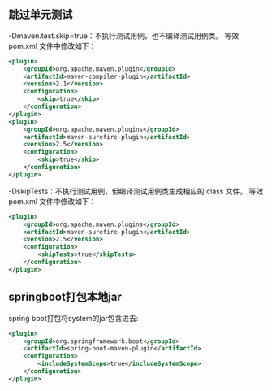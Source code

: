 ## 跳过单元测试

-Dmaven.test.skip=true：不执行测试用例，也不编译测试用例类。
等效 pom.xml 文件中修改如下：

```xml
<plugin>
    <groupId>org.apache.maven.plugin</groupId>
    <artifactId>maven-compiler-plugin</artifactId>
    <version>2.1</version>
    <configuration>
        <skip>true</skip>
    </configuration>
</plugin>
<plugin>
    <groupId>org.apache.maven.plugins</groupId>
    <artifactId>maven-surefire-plugin</artifactId>
    <version>2.5</version>
    <configuration>
        <skip>true</skip>
    </configuration>
</plugin>
```

-DskipTests：不执行测试用例，但编译测试用例类生成相应的 class 文件。
等效 pom.xml 文件中修改如下：

```xml
<plugin>
    <groupId>org.apache.maven.plugins</groupId>
    <artifactId>maven-surefire-plugin</artifactId>
    <version>2.5</version>
    <configuration>
        <skipTests>true</skipTests>
    </configuration>
</plugin>
```

## springboot打包本地jar

spring boot打包将<scope>system</scope>的jar包含进去:
```xml
<plugin>
    <groupId>org.springframework.boot</groupId>
    <artifactId>spring-boot-maven-plugin</artifactId>
    <configuration>
        <includeSystemScope>true</includeSystemScope>
    </configuration>
</plugin>
```            